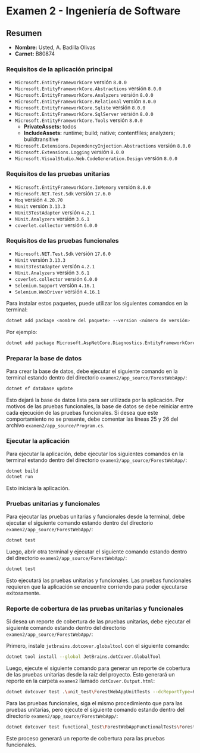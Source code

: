 # Examen 2 - Ingeniería de Software

## Resumen
- **Nombre:** Usted, A. Badilla Olivas
- **Carnet:** B80874

### Requisitos de la aplicación principal

- `Microsoft.EntityFrameworkCore` versión `8.0.0`
- `Microsoft.EntityFrameworkCore.Abstractions` versión `8.0.0`
- `Microsoft.EntityFrameworkCore.Analyzers` versión `8.0.0`
- `Microsoft.EntityFrameworkCore.Relational` versión `8.0.0`
- `Microsoft.EntityFrameworkCore.Sqlite` versión `8.0.0`
- `Microsoft.EntityFrameworkCore.SqlServer` versión `8.0.0`
- `Microsoft.EntityFrameworkCore.Tools` versión `8.0.0`
  - **PrivateAssets:** todos
  - **IncludeAssets:** runtime; build; native; contentfiles; analyzers; buildtransitive
- `Microsoft.Extensions.DependencyInjection.Abstractions` versión `8.0.0`
- `Microsoft.Extensions.Logging` versión `8.0.0`
- `Microsoft.VisualStudio.Web.CodeGeneration.Design` versión `8.0.0`

### Requisitos de las pruebas unitarias

- `Microsoft.EntityFrameworkCore.InMemory` versión `8.0.0`
- `Microsoft.NET.Test.Sdk` versión `17.6.0`
- `Moq` versión `4.20.70`
- `NUnit` versión `3.13.3`
- `NUnit3TestAdapter` versión `4.2.1`
- `NUnit.Analyzers` versión `3.6.1`
- `coverlet.collector` versión `6.0.0`

### Requisitos de las pruebas funcionales

- `Microsoft.NET.Test.Sdk` versión `17.6.0`
- `NUnit` versión `3.13.3`
- `NUnit3TestAdapter` versión `4.2.1`
- `NUnit.Analyzers` versión `3.6.1`
- `coverlet.collector` versión `6.0.0`
- `Selenium.Support` versión `4.16.1`
- `Selenium.WebDriver` versión `4.16.1`

Para instalar estos paquetes, puede utilizar los siguientes comandos en la terminal:

```bash
dotnet add package <nombre del paquete> --version <número de versión>
```

Por ejemplo:

```bash
dotnet add package Microsoft.AspNetCore.Diagnostics.EntityFrameworkCore --version 8.0.0
```

### Preparar la base de datos
Para crear la base de datos, debe ejecutar el siguiente comando en la terminal estando dentro del directorio `examen2/app_source/ForestWebApp/`:

```bash
dotnet ef database update
```

Esto dejará la base de datos lista para ser utilizada por la aplicación. Por motivos de las pruebas funcionales, la base de datos se debe reiniciar entre cada ejecución de las pruebas funcionales. Si desea que este comportamiento no se presente, debe comentar las líneas 25 y 26 del archivo `examen2/app_source/Program.cs`.

### Ejecutar la aplicación

Para ejecutar la aplicación, debe ejecutar los siguientes comandos en la terminal estando dentro del directorio `examen2/app_source/ForestWebApp/`:

```bash
dotnet build
dotnet run
```

Esto iniciará la aplicación.

### Pruebas unitarias y funcionales

Para ejecutar las pruebas unitarias y funcionales desde la terminal, debe ejecutar el siguiente comando estando dentro del directorio `examen2/app_source/ForestWebApp/`:

```bash
dotnet test
```

Luego, abrir otra terminal y ejecutar el siguiente comando estando dentro del directorio `examen2/app_source/ForestWebApp/`:

```bash
dotnet test
```

Esto ejecutará las pruebas unitarias y funcionales. Las pruebas funcionales requieren que la aplicación se encuentre corriendo para poder ejecutarse exitosamente.

### Reporte de cobertura de las pruebas unitarias y funcionales
Si desea un reporte de cobertura de las pruebas unitarias, debe ejecutar el siguiente comando estando dentro del directorio `examen2/app_source/ForestWebApp/`:

Primero, instale `jetbrains.dotcover.globaltool` con el siguiente comando:

```bash
dotnet tool install --global JetBrains.dotCover.GlobalTool
```

Luego, ejecute el siguiente comando para generar un reporte de cobertura de las pruebas unitarias desde la raíz del proyecto. Esto generará un reporte en la carpeta `examen2` llamado `dotCover.Output.html`:

```bash
dotnet dotcover test .\unit_test\ForestWebAppUnitTests --dcReportType=HTML
```

Para las pruebas funcionales, siga el mismo procedimiento que para las pruebas unitarias, pero ejecute el siguiente comando estando dentro del directorio `examen2/app_source/ForestWebApp/`:

```bash
dotnet dotcover test functional_test\ForestWebAppFunctionalTests\ForestWebAppFunctionalTests.csproj --dcReportType=HTML
```

Este proceso generará un reporte de cobertura para las pruebas funcionales.